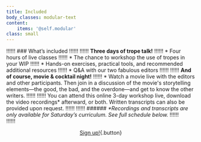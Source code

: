 ```yaml
---
title: Included
body_classes: modular-text
content:
    items: '@self.modular'
class: small
---
```


!!!!!! ### What’s included
!!!!!! 
!!!!!! **Three days of trope talk!**
!!!!!! * Four hours of live classes
!!!!!! * The chance to workshop the use of tropes in your WIP
!!!!!! * Hands-on exercises, practical tools, and recommended additional resources 
!!!!!! * Q&A with our two fabulous editors
!!!!!! 
!!!!!! **And of course, movie & cocktail night!**
!!!!!! * Watch a movie live with the editors and other participants. Then join in a discussion of the movie's storytelling elements—the good, the bad, and the overdone—and get to know the other writers. 
!!!!!! 
!!!!!! You can attend this online 3-day workshop live, download the video recordings* afterward, or both. Written transcripts can also be provided upon request. 
!!!!!! 
!!!!!! ###### _\*Recordings and transcripts are only available for Saturday’s curriculum. See full schedule below._
!!!!!! <br>
!!!!!! <center markdown="1">[Sign up!](https://book.stripe.com/fZedSj81Y8UsbJe9AB?target=_blank){.button}</center>
